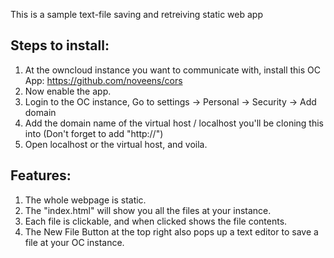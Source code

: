 This is a sample text-file saving and retreiving static web app

## Steps to install:
1. At the owncloud instance you want to communicate with, install this OC App: https://github.com/noveens/cors
2. Now enable the app.
3. Login to the OC instance, Go to settings -> Personal -> Security -> Add domain
4. Add the domain name of the virtual host / localhost you'll be cloning this into (Don't forget to add "http://")
5. Open localhost or the virtual host, and voila.

## Features:
1. The whole webpage is static.
2. The "index.html" will show you all the files at your instance.
3. Each file is clickable, and when clicked shows the file contents.
4. The New File Button at the top right also pops up a text editor to save a file at your OC instance.
